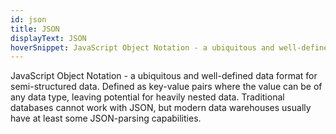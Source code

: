 ```yaml
---
id: json
title: JSON
displayText: JSON  
hoverSnippet: JavaScript Object Notation - a ubiquitous and well-defined data format for semi-structured data. Defined as key-value pairs where the value can be of any data type, leaving potential for heavily nested data.
---
```


JavaScript Object Notation - a ubiquitous and well-defined data format for semi-structured data. Defined as key-value pairs where the value can be of any data type, leaving potential for heavily nested data. Traditional databases cannot work with JSON, but modern data warehouses usually have at least some JSON-parsing capabilities.
